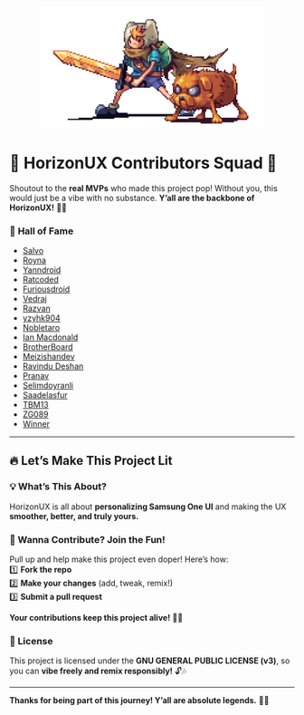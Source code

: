 <p align="center">
  <img src="https://github.com/selimdoyranli/selimdoyranli/blob/master/preview.gif" width="400" alt="Project HorizonUX Contributors" />
</p>

# 🚀 HorizonUX Contributors Squad 💖  

Shoutout to the **real MVPs** who made this project pop! Without you, this would just be a vibe with no substance. **Y’all are the backbone of HorizonUX!** 💯🙌  

### 🌟 **Hall of Fame**  

- [Salvo](https://github.com/salvogiangri)
- [Royna](https://github.com/Royna2544)
- [Yanndroid](https://github.com/Yanndroid)
- [Ratcoded](https://github.com/ratcoded)
- [Furiousdroid](https://github.com/furiousdroid)
- [Vedraj](https://github.com/gawasvedraj)
- [Razvan](https://github.com/corsicanu) 
- [yzyhk904](https://github.com/yzyhk904)
- [Nobletaro](https://t.me/nobletaro)
- [Ian Macdonald](https://github.com/ianmacd)
- [BrotherBoard](https://github.com/BrotherBoard)
- [Meizishandev](https://github.com/meizishandev)
- [Ravindu Deshan](https://github.com/ravindu644)
- [Pranav](https://github.com/Pranav-Game-Dev)
- [Selimdoyranli](https://github.com/selimdoyranli)
- [Saadelasfur](https://github.com/saadelasfur)
- [TBM13](https://github.com/TBM13)
- [ZG089](https://github.com/ZG089)
- [Winner](https://github.com/Winner3157)
---

## 🔥 Let’s Make This Project Lit  

### **💡 What’s This About?**  
HorizonUX is all about **personalizing Samsung One UI** and making the UX **smoother, better, and truly yours.**  

### **🚀 Wanna Contribute? Join the Fun!**  
Pull up and help make this project even doper! Here’s how:  
1️⃣ **Fork the repo**  
2️⃣ **Make your changes** (add, tweak, remix!)  
3️⃣ **Submit a pull request**  

**Your contributions keep this project alive!** 💪✨  

### **📜 License**  
This project is licensed under the **GNU GENERAL PUBLIC LICENSE (v3)**, so you can **vibe freely and remix responsibly!** 🔓🎶  

---

**Thanks for being part of this journey! Y’all are absolute legends.** 💖🚀  
